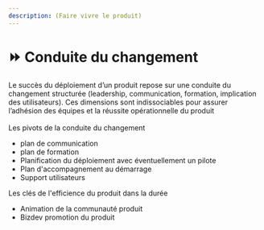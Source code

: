 ```yaml
---
description: (Faire vivre le produit)
---
```


# ⏩ Conduite du changement

Le succès du déploiement d’un produit repose sur une conduite du changement structurée (leadership, communication, formation, implication des utilisateurs). Ces dimensions sont indissociables pour assurer l’adhésion des équipes et la réussite opérationnelle du produit\
\
Les pivots de la conduite du changement

* plan de communication
* plan de formation
* Planification du déploiement avec éventuellement un pilote
* Plan d'accompagnement au démarrage
* Support utilisateurs

Les clés de l'efficience du produit dans la durée

* Animation de la communauté produit
* Bizdev promotion du produit
